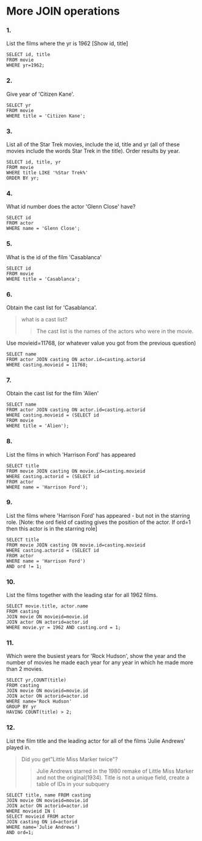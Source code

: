 # More JOIN operations

### 1.
List the films where the yr is 1962 [Show id, title]

```
SELECT id, title
FROM movie
WHERE yr=1962;
```

### 2.
Give year of 'Citizen Kane'.

```
SELECT yr
FROM movie
WHERE title = 'Citizen Kane';
```

### 3.
List all of the Star Trek movies, include the id, title and yr (all of these movies include the words Star Trek in the title). Order results by year.

```
SELECT id, title, yr
FROM movie
WHERE title LIKE '%Star Trek%'
ORDER BY yr;
```

### 4.
What id number does the actor 'Glenn Close' have?

```
SELECT id
FROM actor
WHERE name = 'Glenn Close';
```

### 5.
What is the id of the film 'Casablanca'

```
SELECT id
FROM movie
WHERE title = 'Casablanca';
```

### 6.
Obtain the cast list for 'Casablanca'.

> what is a cast list?
>> The cast list is the names of the actors who were in the movie.

Use movieid=11768, (or whatever value you got from the previous question)

```
SELECT name
FROM actor JOIN casting ON actor.id=casting.actorid
WHERE casting.movieid = 11768;
```

### 7.
Obtain the cast list for the film 'Alien'

```
SELECT name
FROM actor JOIN casting ON actor.id=casting.actorid
WHERE casting.movieid = (SELECT id
FROM movie
WHERE title = 'Alien');
```

### 8.
List the films in which 'Harrison Ford' has appeared

```
SELECT title
FROM movie JOIN casting ON movie.id=casting.movieid
WHERE casting.actorid = (SELECT id
FROM actor
WHERE name = 'Harrison Ford');
```

### 9.
List the films where 'Harrison Ford' has appeared - but not in the starring role. [Note: the ord field of casting gives the position of the actor. If ord=1 then this actor is in the starring role]

```
SELECT title
FROM movie JOIN casting ON movie.id=casting.movieid
WHERE casting.actorid = (SELECT id
FROM actor
WHERE name = 'Harrison Ford')
AND ord != 1;
```

### 10.
List the films together with the leading star for all 1962 films.

```
SELECT movie.title, actor.name
FROM casting
JOIN movie ON movieid=movie.id
JOIN actor ON actorid=actor.id
WHERE movie.yr = 1962 AND casting.ord = 1;
```

### 11.
Which were the busiest years for 'Rock Hudson', show the year and the number of movies he made each year for any year in which he made more than 2 movies.

```
SELECT yr,COUNT(title)
FROM casting
JOIN movie ON movieid=movie.id
JOIN actor ON actorid=actor.id
WHERE name='Rock Hudson'
GROUP BY yr
HAVING COUNT(title) > 2;
```

### 12.
List the film title and the leading actor for all of the films 'Julie Andrews' played in.

> Did you get"Little Miss Marker twice"?
>> Julie Andrews starred in the 1980 remake of Little Miss Marker and not the original(1934).
>> Title is not a unique field, create a table of IDs in your subquery

```
SELECT title, name FROM casting
JOIN movie ON movieid=movie.id
JOIN actor ON actorid=actor.id
WHERE movieid IN (
SELECT movieid FROM actor
JOIN casting ON id=actorid
WHERE name='Julie Andrews')
AND ord=1;
```


